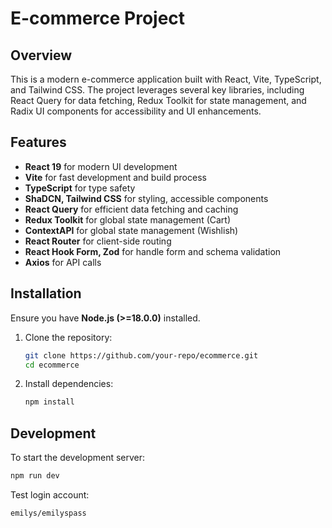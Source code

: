 # E-commerce Project

## Overview
This is a modern e-commerce application built with React, Vite, TypeScript, and Tailwind CSS. The project leverages several key libraries, including React Query for data fetching, Redux Toolkit for state management, and Radix UI components for accessibility and UI enhancements.

## Features
- **React 19** for modern UI development
- **Vite** for fast development and build process
- **TypeScript** for type safety
- **ShaDCN, Tailwind CSS** for styling, accessible components
- **React Query** for efficient data fetching and caching
- **Redux Toolkit** for global state management (Cart)
- **ContextAPI** for global state management (Wishlish)
- **React Router** for client-side routing
- **React Hook Form, Zod** for handle form and schema validation
- **Axios** for API calls

## Installation

Ensure you have **Node.js (>=18.0.0)** installed.

1. Clone the repository:
   ```sh
   git clone https://github.com/your-repo/ecommerce.git
   cd ecommerce
   ```

2. Install dependencies:
   ```sh
   npm install
   ```

## Development
To start the development server:
```sh
npm run dev
```

Test login account:

```sh 
emilys/emilyspass
```
